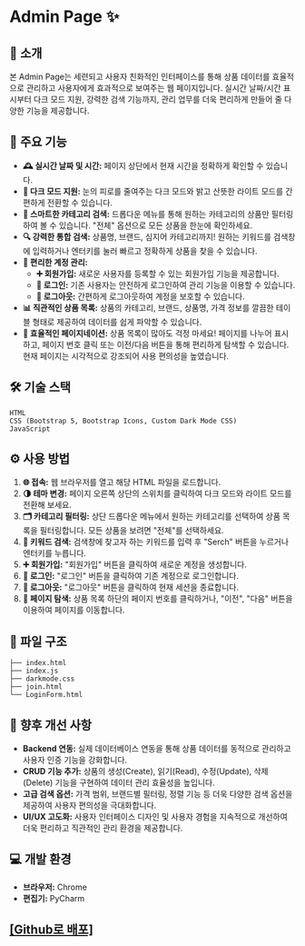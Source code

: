 # Admin Page ✨

## 🌟 소개

본 Admin Page는 세련되고 사용자 친화적인 인터페이스를 통해 상품 데이터를 효율적으로 관리하고 사용자에게 효과적으로 보여주는 웹 페이지입니다. 실시간 날짜/시간 표시부터 다크 모드 지원, 강력한 검색 기능까지, 관리 업무를 더욱 편리하게 만들어 줄 다양한 기능을 제공합니다.

## 🚀 주요 기능

  * **🕰️ 실시간 날짜 및 시간:** 페이지 상단에서 현재 시간을 정확하게 확인할 수 있습니다.
  * **🌙 다크 모드 지원:** 눈의 피로를 줄여주는 다크 모드와 밝고 산뜻한 라이트 모드를 간편하게 전환할 수 있습니다.
  * **📂 스마트한 카테고리 검색:** 드롭다운 메뉴를 통해 원하는 카테고리의 상품만 필터링하여 볼 수 있습니다. "전체" 옵션으로 모든 상품을 한눈에 확인하세요.
  * **🔍 강력한 통합 검색:** 상품명, 브랜드, 심지어 카테고리까지\! 원하는 키워드를 검색창에 입력하거나 엔터키를 눌러 빠르고 정확하게 상품을 찾을 수 있습니다.
  * **👤 편리한 계정 관리:**
      * **➕ 회원가입:** 새로운 사용자를 등록할 수 있는 회원가입 기능을 제공합니다.
      * **🔑 로그인:** 기존 사용자는 안전하게 로그인하여 관리 기능을 이용할 수 있습니다.
      * **🚪 로그아웃:** 간편하게 로그아웃하여 계정을 보호할 수 있습니다.
  * **📊 직관적인 상품 목록:** 상품의 카테고리, 브랜드, 상품명, 가격 정보를 깔끔한 테이블 형태로 제공하여 데이터를 쉽게 파악할 수 있습니다.
  * **📑 효율적인 페이지네이션:** 상품 목록이 많아도 걱정 마세요\! 페이지를 나누어 표시하고, 페이지 번호 클릭 또는 이전/다음 버튼을 통해 편리하게 탐색할 수 있습니다. 현재 페이지는 시각적으로 강조되어 사용 편의성을 높였습니다.

## 🛠️ 기술 스택
    HTML
    CSS (Bootstrap 5, Bootstrap Icons, Custom Dark Mode CSS)
    JavaScript

## ⚙️ 사용 방법

1.  **🌐 접속:** 웹 브라우저를 열고 해당 HTML 파일을 로드합니다.
2.  **🌗 테마 변경:** 페이지 오른쪽 상단의 스위치를 클릭하여 다크 모드와 라이트 모드를 전환해 보세요.
3.  **🗂️ 카테고리 필터링:** 상단 드롭다운 메뉴에서 원하는 카테고리를 선택하여 상품 목록을 필터링합니다. 모든 상품을 보려면 "전체"를 선택하세요.
4.  **🔎 키워드 검색:** 검색창에 찾고자 하는 키워드를 입력 후 "Serch" 버튼을 누르거나 엔터키를 누릅니다.
5.  **➕ 회원가입:** "회원가입" 버튼을 클릭하여 새로운 계정을 생성합니다.
6.  **🔑 로그인:** "로그인" 버튼을 클릭하여 기존 계정으로 로그인합니다.
7.  **🚪 로그아웃:** "로그아웃" 버튼을 클릭하여 현재 세션을 종료합니다.
8.  **🔢 페이지 탐색:** 상품 목록 하단의 페이지 번호를 클릭하거나, "이전", "다음" 버튼을 이용하여 페이지를 이동합니다.

## 📂 파일 구조
    ├── index.html         
    ├── index.js           
    ├── darkmode.css      
    ├── join.html          
    └── LoginForm.html     

## 🔮 향후 개선 사항

  * **Backend 연동:** 실제 데이터베이스 연동을 통해 상품 데이터를 동적으로 관리하고 사용자 인증 기능을 강화합니다.
  * **CRUD 기능 추가:** 상품의 생성(Create), 읽기(Read), 수정(Update), 삭제(Delete) 기능을 구현하여 데이터 관리 효율성을 높입니다.
  * **고급 검색 옵션:** 가격 범위, 브랜드별 필터링, 정렬 기능 등 더욱 다양한 검색 옵션을 제공하여 사용자 편의성을 극대화합니다.
  * **UI/UX 고도화:** 사용자 인터페이스 디자인 및 사용자 경험을 지속적으로 개선하여 더욱 편리하고 직관적인 관리 환경을 제공합니다.

## 💻 개발 환경

  * **브라우저:** Chrome
  * **편집기:** PyCharm


## [[Github로 배포]](https://wjdtjddns98.github.io/adminpage/)
